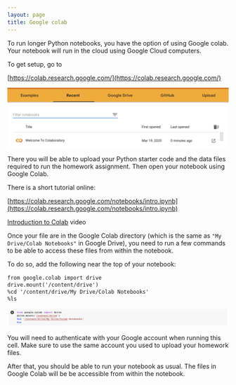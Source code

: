 ```yaml
---
layout: page
title: Google colab
---
```


To run longer Python notebooks, you have the option of using Google colab. Your notebook will run in the cloud using Google Cloud computers.

To get setup, go to

[https://colab.research.google.com/](https://colab.research.google.com/)

![](gcolab.png)

There you will be able to upload your Python starter code and the data files required to run the homework assignment. Then open your notebook using Google Colab. 

There is a short tutorial online:

[https://colab.research.google.com/notebooks/intro.ipynb](https://colab.research.google.com/notebooks/intro.ipynb)

[Introduction to Colab](https://www.youtube.com/watch?v=inN8seMm7UI) video

Once your file are in the Google Colab directory (which is the same as `"My Drive/Colab Notebooks"` in Google Drive), you need to run a few commands to be able to access these files from within the notebook.

To do so, add the following near the top of your notebook:

```
from google.colab import drive
drive.mount('/content/drive')
%cd '/content/drive/My Drive/Colab Notebooks'  
%ls
```

![](gdrive_mount.png)

You will need to authenticate with your Google account when running this cell. Make sure to use the same account you used to upload your homework files.

After that, you should be able to run your notebook as usual. The files in Google Colab will be be accessible from within the notebook.